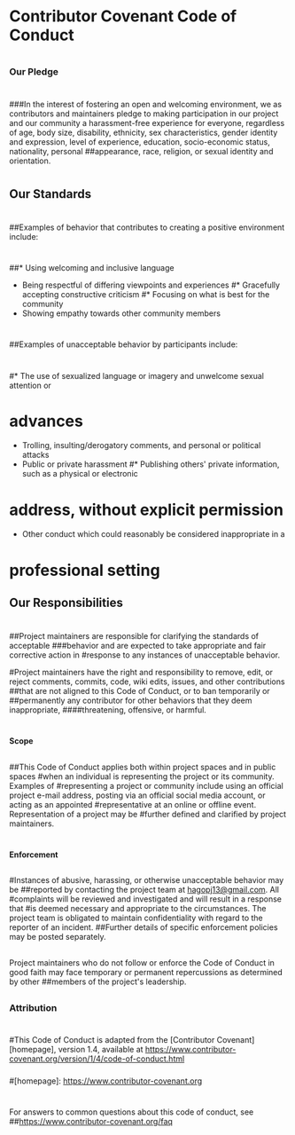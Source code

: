 # Contributor Covenant Code of Conduct
#
### Our Pledge
#
###In the interest of fostering an open and welcoming environment, we as
contributors and maintainers pledge to making participation in our project and
our community a harassment-free experience for everyone, regardless of age, body
size, disability, ethnicity, sex characteristics, gender identity and expression,
level of experience, education, socio-economic status, nationality, personal
##appearance, race, religion, or sexual identity and orientation.
#
## Our Standards
#
##Examples of behavior that contributes to creating a positive environment
include:
#
##* Using welcoming and inclusive language
* Being respectful of differing viewpoints and experiences
#* Gracefully accepting constructive criticism
#* Focusing on what is best for the community
* Showing empathy towards other community members
#
##Examples of unacceptable behavior by participants include:
#
#* The use of sexualized language or imagery and unwelcome sexual attention or
# advances
* Trolling, insulting/derogatory comments, and personal or political attacks
* Public or private harassment
#* Publishing others' private information, such as a physical or electronic
# address, without explicit permission
* Other conduct which could reasonably be considered inappropriate in a
# professional setting

## Our Responsibilities
#
##Project maintainers are responsible for clarifying the standards of acceptable
###behavior and are expected to take appropriate and fair corrective action in
#response to any instances of unacceptable behavior.

#Project maintainers have the right and responsibility to remove, edit, or
reject comments, commits, code, wiki edits, issues, and other contributions
##that are not aligned to this Code of Conduct, or to ban temporarily or
##permanently any contributor for other behaviors that they deem inappropriate,
####threatening, offensive, or harmful.
#
#### Scope
##
##This Code of Conduct applies both within project spaces and in public spaces
#when an individual is representing the project or its community. Examples of
#representing a project or community include using an official project e-mail
address, posting via an official social media account, or acting as an appointed
#representative at an online or offline event. Representation of a project may be
#further defined and clarified by project maintainers.
#
#### Enforcement
##
#Instances of abusive, harassing, or otherwise unacceptable behavior may be
##reported by contacting the project team at hagopj13@gmail.com. All
#complaints will be reviewed and investigated and will result in a response that
#is deemed necessary and appropriate to the circumstances. The project team is
obligated to maintain confidentiality with regard to the reporter of an incident.
##Further details of specific enforcement policies may be posted separately.
##
Project maintainers who do not follow or enforce the Code of Conduct in good
faith may face temporary or permanent repercussions as determined by other
##members of the project's leadership.
##
### Attribution
#
#This Code of Conduct is adapted from the [Contributor Covenant][homepage], version 1.4,
available at https://www.contributor-covenant.org/version/1/4/code-of-conduct.html
###
#[homepage]: https://www.contributor-covenant.org
#
For answers to common questions about this code of conduct, see
##https://www.contributor-covenant.org/faq
